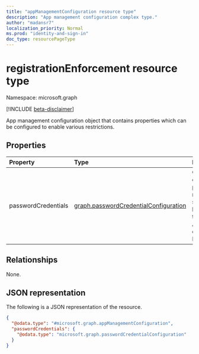 ```yaml
---
title: "appManagementConfiguration resource type"
description: "App management configuration complex type."
author: "madansr7"
localization_priority: Normal
ms.prod: "identity-and-sign-in"
doc_type: resourcePageType
---
```


# registrationEnforcement resource type

Namespace: microsoft.graph

[!INCLUDE [beta-disclaimer](../../includes/beta-disclaimer.md)]

App management configuration object that contains properties which can be configured to enable various restrictions.

## Properties

| Property            | Type                                                                                     | Description                                                                                    |
| :------------------ | :--------------------------------------------------------------------------------------- | :--------------------------------------------------------------------------------------------- |
| passwordCredentials | [graph.passwordCredentialConfiguration](../resources/passwordCredentialConfiguration.md) | Collection of password restrictions settings to be applied to Application or Service Principal |

## Relationships

None.

## JSON representation

The following is a JSON representation of the resource.

<!-- {
  "blockType": "resource",
  "@odata.type": "microsoft.graph.appManagementConfiguration"
}
-->

```json
{
  "@odata.type": "#microsoft.graph.appManagementConfiguration",
  "passwordCredentials": {
    "@odata.type": "microsoft.graph.passwordCredentialConfiguration"
  }
}
```

